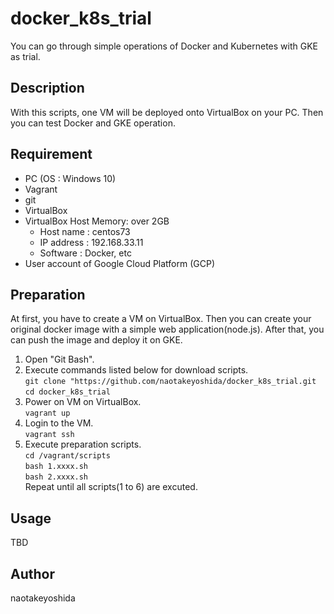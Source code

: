 # docker_k8s_trial
You can go through simple operations of Docker and Kubernetes with GKE as trial.


## Description
With this scripts, one VM will be deployed onto VirtualBox on your PC. Then you can test Docker and GKE operation.


## Requirement
- PC (OS : Windows 10)
- Vagrant
- git
- VirtualBox
- VirtualBox Host Memory: over 2GB
  - Host name : centos73 
  - IP address : 192.168.33.11
  - Software : Docker, etc
- User account of Google Cloud Platform (GCP)


## Preparation
At first, you have to create a VM on VirtualBox. Then you can create your original docker image with a simple web application(node.js). After that, you can push the image and deploy it on GKE.

1. Open "Git Bash".
1. Execute commands listed below for download scripts.  
    `git clone "https://github.com/naotakeyoshida/docker_k8s_trial.git`  
    `cd docker_k8s_trial`  
1. Power on VM on VirtualBox.  
    `vagrant up`  
1. Login to the VM.  
    `vagrant ssh`  
1. Execute preparation scripts.  
    `cd /vagrant/scripts`  
    `bash 1.xxxx.sh`  
    `bash 2.xxxx.sh`  
    Repeat until all scripts(1 to 6) are excuted.

## Usage
TBD


## Author
naotakeyoshida
